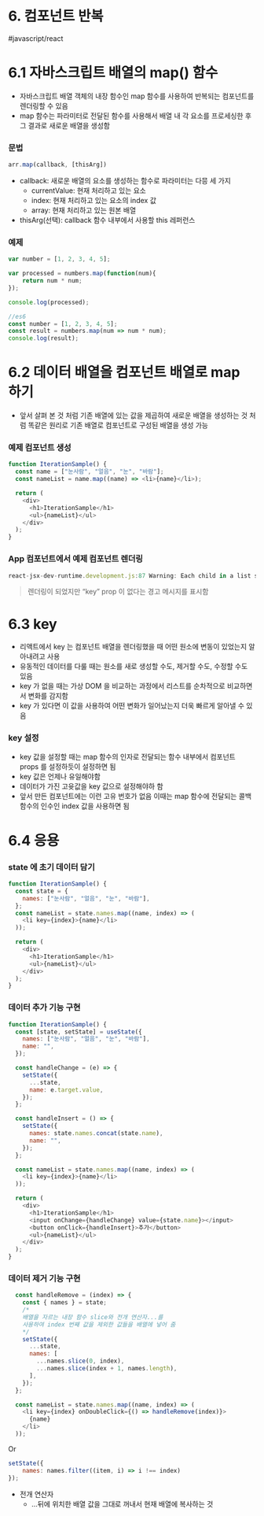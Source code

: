 # 6. 컴포넌트 반복
#javascript/react
# 6.1 자바스크립트 배열의 map() 함수
* 자바스크립트 배열 객체의 내장 함수인 map 함수를 사용하여 반복되는 컴포넌트를 렌더링할 수 있음
* map 함수는 파라미터로 전달된 함수를 사용해서 배열 내 각 요소를 프로세싱한 후 그 결과로 새로운 배열을 생성함

### 문법
```js
arr.map(callback, [thisArg])
```
* callback: 새로운 배열의 요소를 생성하는 함수로 파라미터는 다믕 세 가지
	* currentValue: 현재 처리하고 있는 요소
	* index:  현재 처리하고 있는 요소의 index 값
	* array: 현재 처리하고 있는 원본 배열
* thisArg(선택): callback 함수 내부에서 사용할 this 레퍼런스

### 예제
```js
var number = [1, 2, 3, 4, 5];

var processed = numbers.map(function(num){
	return num * num;
});

console.log(processed);
``` 
```js
//es6
const number = [1, 2, 3, 4, 5];
const result = numbers.map(num => num * num);
console.log(result);
```

# 6.2 데이터 배열을 컴포넌트 배열로 map 하기
* 앞서 살펴 본 것 처럼 기존 배열에 있는 값을 제곱하여 새로운 배열을 생성하는 것 처럼 똑같은 원리로 기존 배열로 컴포넌트로 구성된 배열을 생성 가능

### 예제 컴포넌트 생성
```js
function IterationSample() {
  const name = ["눈사람", "얼음", "눈", "바람"];
  const nameList = name.map((name) => <li>{name}</li>);

  return (
    <div>
      <h1>IterationSample</h1>
      <ul>{nameList}</ul>
    </div>
  );
}
```

### App 컴포넌트에서 예제 컴포넌트 렌더링
```js
react-jsx-dev-runtime.development.js:87 Warning: Each child in a list should have a unique "key" prop.
```
> 렌더링이 되었지만 “key” prop 이 없다는 경고 메시지를 표시함  

# 6.3 key
* 리액트에서 key 는 컴포넌트 배열을 렌더링했을 때 어떤 원소에 변동이 있었는지 알아내려고 사용
* 유동적인 데이터를 다룰 때는 원소를 새로 생성할 수도, 제거할 수도, 수정할 수도 있음
* key 가 없을 때는 가상 DOM 을 비교하는 과정에서 리스트를 순차적으로 비교하면서 변화를 감지함
* key 가 있다면 이 값을 사용하여 어떤 변화가 일어났는지 더욱 빠르게 알아낼 수 있음

### key 설정
* key 값을 설정할 때는 map 함수의 인자로 전달되는 함수 내부에서 컴포넌트 props 를 설정하듯이 설정하면 됨
* key 값은 언제나 유일해야함
* 데이터가 가진 고윳값을 key 값으로 설정해야하 함
* 앞서 만든 컴포넌트에는 이런 고유 번호가 없음 이때는 map 함수에 전달되는 콜백 함수의 인수인 index 값을 사용하면 됨

# 6.4 응용
### state 에 초기 데이터 담기
```js
function IterationSample() {
  const state = {
    names: ["눈사람", "얼음", "눈", "바람"],
  };
  const nameList = state.names.map((name, index) => (
    <li key={index}>{name}</li>
  ));

  return (
    <div>
      <h1>IterationSample</h1>
      <ul>{nameList}</ul>
    </div>
  );
}
```

### 데이터 추가 기능 구현
```js
function IterationSample() {
  const [state, setState] = useState({
    names: ["눈사람", "얼음", "눈", "바람"],
    name: "",
  });

  const handleChange = (e) => {
    setState({
      ...state,
      name: e.target.value,
    });
  };

  const handleInsert = () => {
    setState({
      names: state.names.concat(state.name),
      name: "",
    });
  };

  const nameList = state.names.map((name, index) => (
    <li key={index}>{name}</li>
  ));

  return (
    <div>
      <h1>IterationSample</h1>
      <input onChange={handleChange} value={state.name}></input>
      <button onClick={handleInsert}>추가</button>
      <ul>{nameList}</ul>
    </div>
  );
}
```

### 데이터 제거 기능 구현
```js
  const handleRemove = (index) => {
    const { names } = state;
    /*
    배열을 자르는 내장 함수 slice와 전개 연산자...를
    사용하여 index 번째 값을 제외한 값들을 배열에 넣어 줌
    */
    setState({
      ...state,
      names: [
        ...names.slice(0, index),
        ...names.slice(index + 1, names.length),
      ],
    });
  };

  const nameList = state.names.map((name, index) => (
    <li key={index} onDoubleClick={() => handleRemove(index)}>
      {name}
    </li>
  ));
```
Or
```js
setState({
	names: names.filter((item, i) => i !== index)
});
```

* 전개 연산자
	* …뒤에 위치한 배열 값을 그대로 꺼내서 현재 배열에 복사하는 것